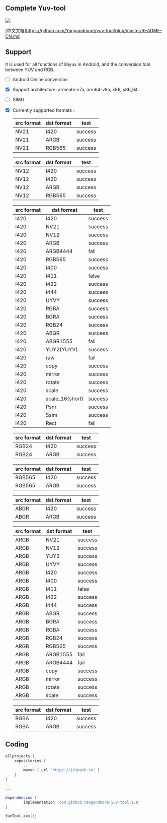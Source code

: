 Complete Yuv-tool
-----------------
[![](https://jitpack.io/v/Yangandmore/yuv-tool.svg)](https://jitpack.io/#Yangandmore/yuv-tool)


[中文文档]<https://github.com/Yangandmore/yuv-tool/blob/master/README-CN.md>

## Support
It is used for all functions of libyuv in Android, and the conversion tool between YUV and RGB.

- [ ] Android Online conversion

- [x] Support architecture: armeabi-v7a, arm64-v8a, x86, x86_64

- [ ] SIMD

- [x] Currently supported formats：

    |  src format  |  dst format  |  test  |
    | --------- | --------- | ----- |
    |NV21       | I420      |  success  |
    |NV21       | ARGB      |  success  |
    |NV21       | RGB565    |  success  |

    |  src format  |  dst format  |  test  |
    | --------- | --------- | ----- |
    |NV12       | I420      |  success  |
    |NV12       | I420 |  success  |
    |NV12       | ARGB      |  success  |
    |NV12       | RGB565    |  success  |

    |  src format  |  dst format  |  test  |
    | --------- | --------- | ----- |
    |I420       | I420      |  success  |
    |I420       | NV21      |  success  |
    |I420       | NV12      |  success  |
    |I420       | ARGB      |  success  |
    |I420       | ARGB4444  |  fail  |
    |I420       | RGB565    |  success  |
    |I420       | I400      |  success  |
    |I420       | I411      |  false  |
    |I420       | I422      | success  |
    |I420       | I444      |  success  |
    |I420       | UYVY      |  success  |
    |I420       | RGBA      |  success  |
    |I420       | BGRA      |  success  |
    |I420       | RGB24     |  success  |
    |I420       | ABGR      |  success  |
    |I420       | ABGR1555  | fail  |
    |I420       | YUY2(YUYV)|  success  |
    |I420       |    raw    | fail  |
    |I420       | copy | success  |
    |I420       | mirror | success  |
    |I420       | rotate | success  |
    |I420       | scale | success  |
    |I420       | scale_16(short) | success  |
    |I420       |    Psnr    | success  |
    |I420       |    Ssim    | success  |
    |I420       |    Rect    | fail  |

    |  src format  |  dst format  |  test  |
    | --------- | --------- | ----- |
    |RGB24       |    I420    | success  |
    |RGB24       |    ARGB    | success  |

    |  src format  |  dst format  |  test  |
    | --------- | --------- | ----- |
    |RGB565       |    I420    | success  |
    |RGB565       |    ARGB    | success  |

    |  src format  |  dst format  |  test  |
    | --------- | --------- | ----- |
    |ABGR       |    I420    | success  |
    |ABGR       |    ARGB    | success  |

    |  src format  |  dst format  |  test  |
    | --------- | --------- | ----- |
    |ARGB       |    NV21    | success  |
    |ARGB       |    NV12    | success  |
    |ARGB       |    YUY2    | success  |
    |ARGB       |    UYVY    | success  |
    |ARGB       |    I420    | success  |
    |ARGB       |    I400    | success  |
    |ARGB       |    I411    | false  |
    |ARGB       |    I422    | success  |
    |ARGB       |    I444    | success  |
    |ARGB       |    ABGR    | success  |
    |ARGB       |    BGRA    | success  |
    |ARGB       |    RGBA    | success  |
    |ARGB       |    RGB24    | success  |
    |ARGB       |    RGB565    | success  |
    |ARGB       |    ARGB1555    | fail  |
    |ARGB       |    ARGB4444    |  fail  |
    |ARGB       |    copy    | success  |
    |ARGB       |    mirror    | success  |
    |ARGB       |    rotate    | success  |
    |ARGB       |    scale    | success  |

    |  src format  |  dst format  |  test  |
    | --------- | --------- | ----- |
    |RGBA       | I420      | success|
    |RGBA       | ARGB      | success|

## Coding

```gradle
allprojects {
    repositories {
        ...
        maven { url 'https://jitpack.io' }
    }
}

...

dependencies {
        implementation 'com.github.Yangandmore:yuv-tool:1.0'
}
```

```java
YuvTool.xxx();
```
